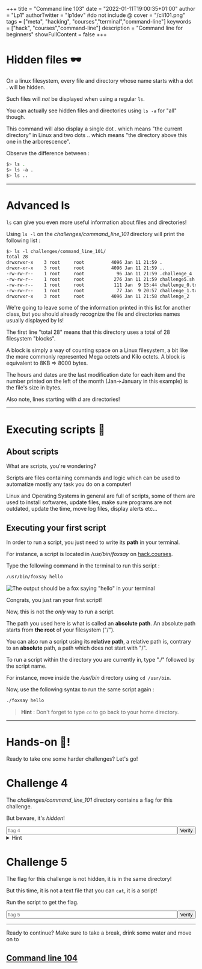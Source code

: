 +++
title = "Command line 103"
date = "2022-01-11T19:00:35+01:00"
author = "Lp1"
authorTwitter = "lp1dev" #do not include @
cover = "/cli101.png"
tags = ["meta", "hacking", "courses","terminal","command-line"]
keywords = ["hack", "courses","command-line"]
description = "Command line for beginners"
showFullContent = false
+++

<script type="text/javascript">
    function verify(id) {
        const answers = [
            'flag{333610b9a7955f54efdddea14634ab93d77a0d64}',
            'flag{3833de1724aba85be072244d222595c697c29a87}'
        ]
        let input = document.querySelector('#chall'+id)
        if (input.value.trim() == answers[id]) {
            alert('Congratulations! You finished the challenge '+id)
            input.disabled = true;
        } else {
            alert('It seems this flag is invalid. Try again!')
        }
    }
</script>

# Hidden files 🕶️

On a linux filesystem, every file and directory whose name starts with a dot . will be hidden.

Such files will *not* be displayed when using a regular `ls`.

You can actually see hidden files and directories using `ls -a` for "all" though. 

This command will also display a single dot . which means "the current directory" in Linux and two dots .. which means "the directory above this one in the arborescence". 

Observe the difference between :

```bash
$> ls .
$> ls -a .
$> ls ..
```

---

# Advanced ls

`ls` can give you even more useful information about files and directories!

Using `ls -l` on the *challenges/command_line_101* directory will print the following list :

```bash
$> ls -l challenges/command_line_101/
total 28
drwxrwxr-x    3 root     root          4096 Jan 11 21:59 .
drwxr-xr-x    3 root     root          4096 Jan 11 21:59 ..
-rw-rw-r--    1 root     root            96 Jan 11 21:59 .challenge_4
-rw-rw-r--    1 root     root           276 Jan 11 21:59 challenge5.sh
-rw-rw-r--    1 root     root           111 Jan  9 15:44 challenge_0.txt
-rw-rw-r--    1 root     root            77 Jan  9 20:57 challenge_1.txt
drwxrwxr-x    3 root     root          4096 Jan 11 21:58 challenge_2
```

We're going to leave some of the information printed in this list for another class, but you should already recognize the file and directories names usually displayed by ls!

The first line "total 28" means that this directory uses a total of 28 filesystem "blocks".

A block is simply a way of counting space on a Linux filesystem, a bit like the more commonly represented Mega octets and Kilo octets. A block is equivalent to 8KB => 8000 bytes.

The hours and dates are the last modification date for each item and the number printed on the left of the month (Jan->January in this example) is the file's size in bytes.

Also note, lines starting with *d* are directories!

---

# Executing scripts 📜

## About scripts

What are scripts, you're wondering? 

Scripts are files containing commands and logic which can be used to automatize mostly any task you do on a computer!

Linux and Operating Systems in general are full of scripts, some of them are used to install softwares, update files, make sure programs are not outdated, update the time, move log files, display alerts etc... 

## Executing your first script

In order to run a script, you just need to write its **path** in your terminal.

For instance, a script is located in */usr/bin/foxsay* on [hack.courses](https://hack.courses).

Type the following command in the terminal to run this script :

```bash
/usr/bin/foxsay hello
```

![The output should be a fox saying "hello" in your terminal](/foxsay.PNG)

Congrats, you just ran your first script!

Now, this is not the *only* way to run a script. 

The path you used here is what is called an **absolute path**. An absolute path starts from **the root** of your filesystem ("/").

You can also run a script using its **relative path**, a relative path is, contrary to an **absolute** path, a path which does not start with "/".

To run a script within the directory you are currently in, type "./" followed by the script name.

For instance, move inside the */usr/bin* directory using `cd /usr/bin`.

Now, use the following syntax to run the same script again :

```bash
./foxsay hello
```

> **Hint** : Don't forget to type `cd` to go back to your home directory.

---

# Hands-on 🤜!

Ready to take one some harder challenges? Let's go!

# Challenge 4

The *challenges/command_line_101* directory contains a flag for this challenge. 

But beware, it's *hidden*!

<div style="display:flex">
    <input style="width:40rem" type="text" id="chall0" placeholder="flag 4"/><button onclick="verify(0)">Verify</button>
</div>

<details>
  <summary>Hint</summary>

> **Hint** : Advanced ls

</details>

# Challenge 5

The flag for this challenge is not hidden, it is in the same directory!

But this time, it is not a text file that you can `cat`, it is a script! 

Run the script to get the flag.

<div style="display:flex">
    <input style="width:40rem" type="text" id="chall1" placeholder="flag 5"/><button onclick="verify(1)">Verify</button>
</div>

---

Ready to continue? Make sure to take a break, drink some water and move on to

## [Command line 104](../104)